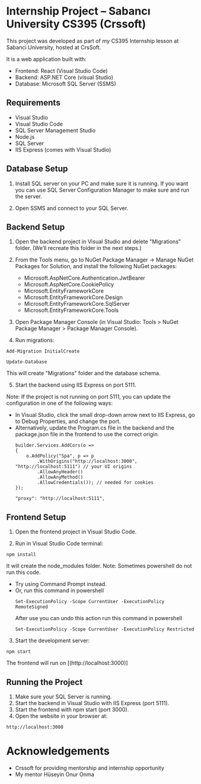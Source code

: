 # Internship Project – Sabancı University CS395 (Crssoft)

This project was developed as part of my CS395 Internship lesson at Sabanci University, hosted at CrsSoft.

It is a web application built with:

- Frontend: React (Visual Studio Code)
- Backend: ASP.NET Core (visual Studio)
- Database: Microsoft SQL Server (SSMS)

## Requirements

- Visual Studio
- Visual Studio Code
- SQL Server Management Studio
- Node.js
- SQL Server
- IIS Express (comes with Visual Studio)

## Database Setup

1. Install SQL server on your PC and make sure it is running. If you want you can use SQL Server Configuration Manager to make sure and run the server.

2. Open SSMS and connect to your SQL Server.

## Backend Setup

1. Open the backend project in Visual Studio and delete "Migrations" folder. (We’ll recreate this folder in the next steps.)

2. From the Tools menu, go to NuGet Package Manager → Manage NuGet Packages for Solution, and install the following NuGet packages: 
   - Microsoft.AspNetCore.Authentication.JwtBearer
   - Microsoft.AspNetCore.CookiePolicy
   - Microsoft.EntityFrameworkCore
   - Microsoft.EntityFrameworkCore.Design
   - Microsoft.EntityFrameworkCore.SqlServer
   - Microsoft.EntityFrameworkCore.Tools

3. Open Package Manager Console (in Visual Studio: Tools > NuGet Package Manager > Package Manager Console).

4. Run migrations:
```
Add-Migration InitialCreate
```
```
Update-Database
```
This will create "Migrations" folder and the database schema.

5. Start the backend using IIS Express on port 5111.

Note:
If the project is not running on port 5111, you can update the configuration in one of the following ways:
- In Visual Studio, click the small drop-down arrow next to IIS Express, go to Debug Properties, and change the port.
- Alternatively, update the Program.cs file in the backend and the package.json file in the frontend to use the correct origin.
    ``` Backend
    builder.Services.AddCors(o =>
    {
        o.AddPolicy("Spa", p => p
            .WithOrigins("http://localhost:3000", "http://localhost:5111") // your UI origins
            .AllowAnyHeader()
            .AllowAnyMethod()
            .AllowCredentials()); // needed for cookies
    });
    ```
    ``` Frontend
    "proxy": "http://localhost:5111",
    ```
    
## Frontend Setup

1. Open the frontend project in Visual Studio Code.

2. Run in Visual Studio Code terminal: 
```
npm install
```
It will create the node_modules folder.
Note: Sometimes powershell do not run this code.
- Try using Command Prompt instead.
- Or, run this command in powershell
    ```
    Set-ExecutionPolicy -Scope CurrentUser -ExecutionPolicy RemoteSigned
    ```
    After use you can undo this action run this command in powershell
    ```
    Set-ExecutionPolicy -Scope CurrentUser -ExecutionPolicy Restricted
    ```

3. Start the development server: 
```
npm start
```
The frontend will run on [(http://localhost:3000)]

## Running the Project

1. Make sure your SQL Server is running.
2. Start the backend in Visual Studio with IIS Express (port 5111).
3. Start the frontend with npm start (port 3000).
4. Open the website in your browser at:
```
http://localhost:3000
```

# Acknowledgements

- Crssoft for providing mentorship and internship opportunity
- My mentor Hüseyin Onur Onma